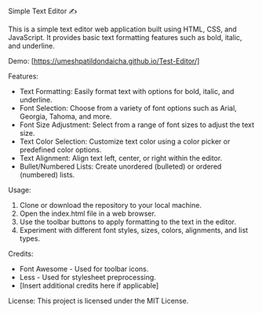 Simple Text Editor ✍️

This is a simple text editor web application built using HTML, CSS, and JavaScript. It provides basic text formatting features such as bold, italic, and underline.

Demo: [https://umeshpatildondaicha.github.io/Test-Editor/]

Features:
- Text Formatting: Easily format text with options for bold, italic, and underline.
- Font Selection: Choose from a variety of font options such as Arial, Georgia, Tahoma, and more.
- Font Size Adjustment: Select from a range of font sizes to adjust the text size.
- Text Color Selection: Customize text color using a color picker or predefined color options.
- Text Alignment: Align text left, center, or right within the editor.
- Bullet/Numbered Lists: Create unordered (bulleted) or ordered (numbered) lists.

Usage:
1. Clone or download the repository to your local machine.
2. Open the index.html file in a web browser.
3. Use the toolbar buttons to apply formatting to the text in the editor.
4. Experiment with different font styles, sizes, colors, alignments, and list types.

Credits:
- Font Awesome - Used for toolbar icons.
- Less - Used for stylesheet preprocessing.
- [Insert additional credits here if applicable]

License:
This project is licensed under the MIT License.


